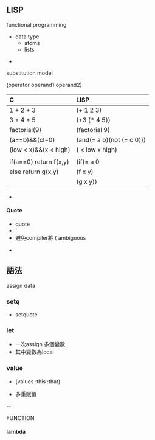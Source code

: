 ## LISP

functional programming

* data type 
  * atoms
  * lists

-

substitution model

\(operator operand1 operand2\)

| C | LISP |
| :--- | :--- |
| 1 + 2 + 3 | \(+ 1 2 3\) |
| 3 + 4 \* 5 | \(+3 \(\* 4 5\)\) |
| factorial\(9\) | \(factorial 9\) |
| \(a==b\)&&\(c!=0\) | \(and\(= a b\)\(not \(= c 0\)\)\) |
| \(low &lt; x\)&&\(x &lt; high\) | \( &lt; low x high\) |
|  |  |
| if\(a==0\) return f\(x,y\) | \(if\(= a 0 |
| else return g\(x,y\) | \(f x y\) |
|  | \(g x y\)\) |

-

#### Quote

* quote
* '
* 避免compiler將 \( ambiguous

-

## 語法

assign data

### setq

* setquote

### let

* 一次assign 多個變數
* 其中變數為local

### value

* \(values :this :that\)

* 多重賦值

--

FUNCTION

#### lambda

